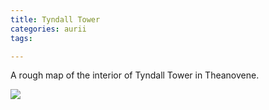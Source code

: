 ```yaml
---
title: Tyndall Tower
categories: aurii
tags: 

---
```


A rough map of the interior of Tyndall Tower in Theanovene.

![](https://i.imgur.com/QSbmChn.jpg)